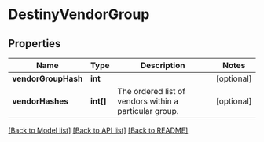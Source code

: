 # DestinyVendorGroup

## Properties
Name | Type | Description | Notes
------------ | ------------- | ------------- | -------------
**vendorGroupHash** | **int** |  | [optional] 
**vendorHashes** | **int[]** | The ordered list of vendors within a particular group. | [optional] 

[[Back to Model list]](../README.md#documentation-for-models) [[Back to API list]](../README.md#documentation-for-api-endpoints) [[Back to README]](../README.md)


